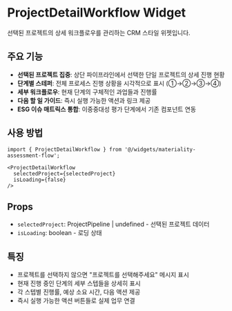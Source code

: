 # ProjectDetailWorkflow Widget

선택된 프로젝트의 상세 워크플로우를 관리하는 CRM 스타일 위젯입니다.

## 주요 기능

- **선택된 프로젝트 집중**: 상단 파이프라인에서 선택한 단일 프로젝트의 상세 진행 현황
- **단계별 스테퍼**: 전체 프로세스 진행 상황을 시각적으로 표시 (①→②→③→④)
- **세부 워크플로우**: 현재 단계의 구체적인 과업들과 진행률
- **다음 할 일 가이드**: 즉시 실행 가능한 액션과 링크 제공
- **ESG 이슈 매트릭스 통합**: 이중중대성 평가 단계에서 기존 컴포넌트 연동

## 사용 방법

```tsx
import { ProjectDetailWorkflow } from '@/widgets/materiality-assessment-flow';

<ProjectDetailWorkflow 
  selectedProject={selectedProject}
  isLoading={false}
/>
```

## Props

- `selectedProject`: ProjectPipeline | undefined - 선택된 프로젝트 데이터
- `isLoading`: boolean - 로딩 상태

## 특징

- 프로젝트를 선택하지 않으면 "프로젝트를 선택해주세요" 메시지 표시
- 현재 진행 중인 단계의 세부 스텝들을 상세히 표시
- 각 스텝별 진행률, 예상 소요 시간, 다음 액션 제공
- 즉시 실행 가능한 액션 버튼들로 실제 업무 연결 